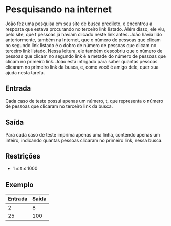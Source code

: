 # Pesquisando na internet

João fez uma pesquisa em seu site de busca predileto, e encontrou a resposta que estava procurando no terceiro link listado. Além disso, ele viu, pelo site, que t pessoas já haviam clicado neste link antes. João havia lido anteriormente, também na Internet, que o número de pessoas que clicam no segundo link listado é o dobro de número de pessoas que clicam no terceiro link listado. Nessa leitura, ele também descobriu que o número de pessoas que clicam no segundo link é a metade do número de pessoas que clicam no primeiro link. João está intrigado para saber quantas pessoas clicaram no primeiro link da busca, e, como você é amigo dele, quer sua ajuda nesta tarefa.

## Entrada

Cada caso de teste possui apenas um número, t, que representa o número de pessoas que clicaram no terceiro link da busca.

## Saída

Para cada caso de teste imprima apenas uma linha, contendo apenas um inteiro, indicando quantas pessoas clicaram no primeiro link, nessa busca.

## Restrições

- 1 ≤ t ≤ 1000

## Exemplo

| Entrada | Saída |
| ------- | ----- |
| 2       | 8     |
| 25      | 100   |